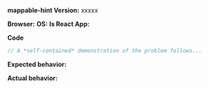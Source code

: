 <!-- BUGS: Please use this template -->
<!-- QUESTIONS: This is not a general support forum! Ask Qs at http://stackoverflow.com/questions/tagged/mappable-world -->

**mappable-hint Version:**  xxxxx

**Browser:**  <!-- Chrome/IE/Safary/FF -->
**OS:**  <!-- Windows/Mac/Linux -->
**Is React App:**  <!-- True/False -->

**Code**

```js
// A *self-contained* demonstration of the problem follows...
```

**Expected behavior:**

**Actual behavior:**

